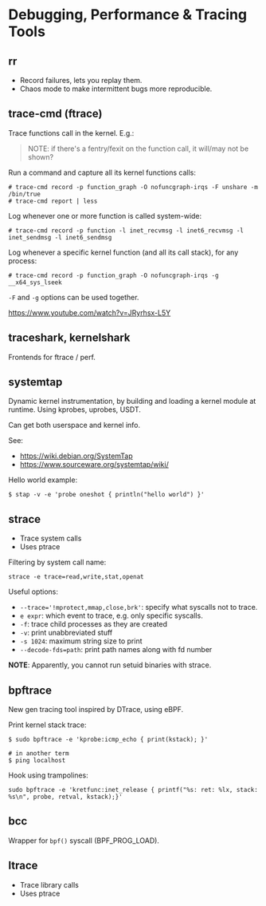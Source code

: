 # Debugging, Performance & Tracing Tools

## rr

- Record failures, lets you replay them.
- Chaos mode to make intermittent bugs more reproducible.

## trace-cmd (ftrace)

Trace functions call in the kernel. E.g.:

>
> NOTE: if there's a fentry/fexit on the function call, it will/may not be shown?
>

Run a command and capture all its kernel functions calls:

```console
# trace-cmd record -p function_graph -O nofuncgraph-irqs -F unshare -m /bin/true
# trace-cmd report | less
```

Log whenever one or more function is called system-wide:

```console
# trace-cmd record -p function -l inet_recvmsg -l inet6_recvmsg -l inet_sendmsg -l inet6_sendmsg
```

Log whenever a specific kernel function (and all its call stack), for any process:

```console
# trace-cmd record -p function_graph -O nofuncgraph-irqs -g __x64_sys_lseek
```

`-F` and `-g` options can be used together.

https://www.youtube.com/watch?v=JRyrhsx-L5Y

## traceshark, kernelshark

Frontends for ftrace / perf.

## systemtap

Dynamic kernel instrumentation, by building and loading a kernel module at runtime.
Using kprobes, uprobes, USDT.

Can get both userspace and kernel info.

See:

- https://wiki.debian.org/SystemTap
- https://www.sourceware.org/systemtap/wiki/

Hello world example:

```console
$ stap -v -e 'probe oneshot { println("hello world") }'
```

## strace

- Trace system calls
- Uses ptrace

Filtering by system call name:

```
strace -e trace=read,write,stat,openat
```

Useful options:

- `--trace='!mprotect,mmap,close,brk'`: specify what syscalls not to trace.
- `e expr`: which event to trace, e.g. only specific syscalls.
- `-f`: trace child processes as they are created
- `-v`: print unabbreviated stuff
- `-s 1024`: maximum string size to print
- `--decode-fds=path`: print path names along with fd number

**NOTE**: Apparently, you cannot run setuid binaries with strace.

## bpftrace

New gen tracing tool inspired by DTrace, using eBPF.

Print kernel stack trace:

```console
$ sudo bpftrace -e 'kprobe:icmp_echo { print(kstack); }'

# in another term
$ ping localhost
```

Hook using trampolines:
```console
sudo bpftrace -e 'kretfunc:inet_release { printf("%s: ret: %lx, stack: %s\n", probe, retval, kstack);}'
```

## bcc

Wrapper for `bpf()` syscall (BPF_PROG_LOAD).

## ltrace

- Trace library calls
- Uses ptrace


